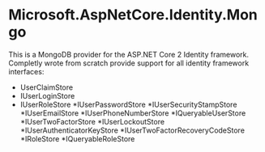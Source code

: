# Microsoft.AspNetCore.Identity.Mongo

This is a MongoDB provider for the ASP.NET Core 2 Identity framework.
Completly wrote from scratch provide support for all identity framework interfaces:

* UserClaimStore
* IUserLoginStore
* IUserRoleStore
*IUserPasswordStore
*IUserSecurityStampStore
*IUserEmailStore
*IUserPhoneNumberStore
*IQueryableUserStore
*IUserTwoFactorStore
*IUserLockoutStore
*IUserAuthenticatorKeyStore
*IUserTwoFactorRecoveryCodeStore
*IRoleStore
*IQueryableRoleStore

